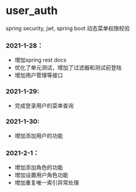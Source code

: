 # user_auth
spring security, jwt, spring boot 动态菜单权限校验

### 2021-1-28： 

* 增加spring rest docs
* 优化了单元测试，增加了过滤器和测试前登陆
* 增加用户管理等接口

### 2021-1-29:
* 完成登录用户的菜单查询

### 2021-1-30:
* 增加添加用户的功能

### 2021-2-1：
* 增加添加角色的功能
* 增加设置用户角色功能
* 增加重复唯一索引异常处理

